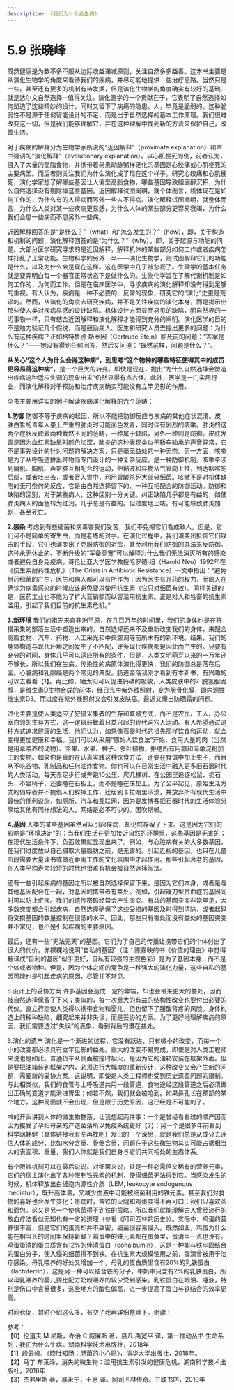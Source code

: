 ```yaml
---
description: 《我们为什么会生病》
---
```


# 5.9 张晓峰

既然健康是为数不多不服从边际收益递减原则，关注自然多多益善。这本书主要是从演化生物学的角度来看待我们的疾病，并尽可能地提供一些治疗思路。当然只是一些。甚至还有更多的机制有待发掘，但是演化生物学的角度确实有较好的基础--就是达尔文自然选择--值得关注。演化医学的一个贡献在于，它表明了自然选择如何塑造了这些精妙的设计，同时又留下了病痛的隐患。人，毕竟是脆弱的。这种脆弱性不是源于任何智能设计的不足，而是出于自然选择的基本工作原理。我们很难改变这一切，但是我们能够理解它，并在这种理解中找到新的方法来保护自己，改善生活。  
  
对于疾病的解释分为生物学家所说的“近因解释”（proximate explanation）和本书强调的“演化解释”（evolutionary explanation）。以心肌梗死为例，前者认为，摄入了大量的高脂食物，并携带着易患动脉粥样硬化的基因是心绞痛或心肌梗死的主要病因。而后者则关注我们为什么演化成了现在这个样子。研究心绞痛和心肌梗死，演化学家想了解哪些基因让人偏爱高脂食物，哪些基因导致胆固醇沉积，为什么自然选择没有剔除掉这些基因。近因解释试图阐明，就个体而言，机体现在是如何工作的，为什么有的人得病而另外一些人不得病。演化解释试图阐明，就整体而言，为什么人类对某一些疾病更易感，为什么人体的某些部分更容易衰竭，为什么我们会患一些病而不患另外一些病。  
  
近因解释回答的是“是什么？”（what）和“怎么发生的？”（how），即，关于构造和机制的问题；演化解释回答的是“为什么？”（why），即，关于起源与功能的问题。大部分医学研究寻求的是近因解释，解释机体的某些部分如何工作或者疾病怎样打乱了正常功能。生物科学的另外一半——演化生物学，则试图解释它们的功能是什么，以及为什么会是现在这样。这在医学中几乎被忽视了。生理学的基本任务就是要弄明白每一个器官正常状态下是做什么的。生物化学旨在了解代谢机制是如何工作的，为何而工作。但是在临床医学中，寻求疾病的演化解释却没有得到足够的重视。有人认为，疾病是一种不必要的、反常的现象，研究它的“演化”史更是荒谬的。然而，从演化的角度去研究疾病，并不是关注疾病的演化本身，而是揭示出那些使人类对疾病易感的设计缺陷。机体设计方面显而易见的缺陷，同自然界的一切事物一样，只有结合近因解释和演化解释才能得到充分的阐明。演化医学的目的不是勉力验证几个假说，而是鼓励病人、医生和研究人员去提出更多的问题：为什么有这种疾病？正如格特鲁德·斯泰因（Gertrude Stein）临死前的问题：“答案是什么？”——她没有得到任何回答，然后又问道：“既然这样，问题是什么？”。  
  
**从关心“这个人为什么会得这种病”，到思考“这个物种的哪些特征使得其中的成员更容易得这种病”**，是一个巨大的转变。即使是现在，提出“为什么自然选择会塑造出疾病这种适应失调的现象出来”仍然显得有点古怪。此外，医学是一门实用行业，而演化解释对于预防和治疗疾病确实可能没有立竿见影的作用。  
  
全书主要用详实的例子解读疾病演化解释的六个范畴：  
  
**1.防御** 防御不等于疾病的起因，所以不能把防御反应与疾病的其他症状混淆。皮肤白皙的青年人患上严重的肺炎时可能面色发青，同时伴有剧烈的咳嗽。肺炎的这两个症状反映着两种截然不同的范畴，一种属于缺陷，另外一种则是防御。皮肤发青是因为血红素缺氧时颜色加深，肺炎的这种表现类似于轿车轴承的声音异常，它不是事先设计的针对问题的解决方案，只是毫无益处的一种无奈。另一方面，咳嗽是为了从呼吸道排出异物而专门设计的一种复杂反应，是一种防御机制。咳嗽牵涉到膈肌、胸肌、声带腔互相配合的运动，把黏液和异物从气管向上推，到达咽喉的后部，或者吐出去，或者吞入胃中，利用胃酸杀死大部分细菌。咳嗽不是对机体缺陷的无可奈何的反应，它是由自然选择留下的、一种互相配合的防御活动。防御和缺陷的区别，对于某些病人，这种区别十分关键。纠正缺陷几乎都是有益的，如使肺炎病人的面色转为红润，几乎总是有益的。但过度地止咳，有可能导致肺炎加剧，甚至死亡。  
  
**2.感染** 考虑到有些细菌和病毒害我们受苦，我们不免把它们看成敌人。但是，它们可不是简单的寄生虫，而是老练的对手。在演化过程中，我们演变出抵御它们攻击的手段，它们也演变出了克服防御的对策，甚至利用我们防御的办法来反防御。这种永无休止的、不断升级的“军备竞赛”可以解释为什么我们无法消灭所有的感染或者避免自身免疫病。哥伦比亚大学医学教授哈罗德·纽（Harold Neu）1992年在《抗生素耐药性危机》（The Crisis in Antibiotic Resistance）一文中指出：“避免耐药细菌的产生，医生和病人都可以有所作为：因为医生有开药的权力，而病人在确诊为病毒感染的时候应该避免要求使用抗生素（它只对细菌有效）。同样关键的是，医药工业也不能为了扩大营销额而纵容滥用抗生素。正是对人和牲畜的抗生素滥用，引起了我们目前的抗生素危机。”  
  
**3.新环境** 我们的祖先来自非洲平原，在几百万年的时间里，我们的身体也是在狩猎采集的部落生活中塑造出来的。自然选择还来不及重新改变我们的身体，来配合高脂食物、汽车、药物、人工采光和中央空调等前所未有的新环境。结果，我们的身体构造与现代环境之间发生了不匹配，许多现代疾病都是因此而产生的。只要有充分的时间，身体几乎可以适应所有的条件，但是，人类文明萌芽以来的一万年还不够长，所以我们在生病。传染性的病原体演化得更快，我们的防御总是落在后面。心脏病和乳腺癌是两个常见的典型。肠道菌落我刚才看到有本新书，有兴趣的可以去看看【1】。再比如，晒太阳可以促进钙磷的吸收，人类皮肤中的7-脱氢胆固醇，是维生素D生物合成的前体，经日光中紫外线照射，变为胆骨化醇，即内源性维生素D3。而过度在紫外线照射又会引发皮肤癌。最近又爆出防晒霜的问题。  
  
进化主要是使人类适应了狩猎采集者的生存和繁殖方式，而不是农民、工人、办公室白领的生存方式，这一逻辑鼓舞着日益兴起的现代洞穴人运动。有人希望通过这种方式追求健康的生活，他们认为，如果像石器时代的祖先那样饮食和运动，就会变得更加健康和幸福。我们可以从采用“原始人饮食法”开始，食用大量的肉（当然是用草喂养的动物）、坚果、水果、种子、多叶植物，拒绝所有用糖和简单淀粉加工的食物。如果你是真的在认真实践这种饮食方法，还要在食谱中加上虫子，而且从不吃谷物、乳制品和任何油炸食物。你也可以在日常生活中融入更多旧石器时代的人类活动。每天赤足步行或奔跑10公里、爬几棵树、在公园里追逐松鼠、扔石头、不坐椅子，还要睡在石板上，而不是睡在床垫上。为了公平起见，原始生活方式的倡导者并不提倡人们辞掉工作，迁居到卡拉哈里沙漠，并放弃所有现代生活中最佳的便利设施，如厕所、汽车和互联网，因为要发博客把石器时代的生活体验分享给其他有同样想法的人，网络是必不可少的。因吹斯听。  
  
**4.基因** 人类的某些基因虽然可以引起疾病，却仍然存留了下来。这是因为它们的影响是“环境决定”的：当我们生活在更加接近自然的环境里，这些基因是无害的；在现代生活条件下，负面效果就显现出来了。例如，与心脏病有关的大多数基因，在我们过度放纵自己摄取大量脂肪之前，是无害的。引起近视的基因，也只在儿童阶段需要大量读书或做近距离工作的文化氛围中才起作用。那些引起衰老的基因，在人类平均寿命较短的时代也很难有机会被自然选择淘汰。  
  
还有一些引起疾病的基因之所以被自然选择保留下来，是因为它们本身，或者是与其他基因配合在一起，对基因的携带者有益处。例如，引起镰刀型贫血症的基因同时可以防止疟疾。我们的遗传密码经常会产生突变。有益的基因突变非常罕见，大多数突变都会引起疾病，自然选择确保了这些受损的基因及时得到清除，或者起码将受损基因的数量控制在很低的水平。因此，那些只有害处而没有益处的基因突变并不常见，也不是引起疾病的主要原因。  
  
最后，还有一些“无法无天”的基因。它们为了自己的传播让携带它们的个体付出了很大的代价，赤裸裸地说明“自私的基因”（注：陈嘉映的书《价值的理由》中觉得翻译成“自利的基因”似乎更好，自私有较强的主观色彩）是为了基因本身，而不是个体或者物种。但是，因为个体之间的竞争是一种强大的演化力量，这些自私的基因可能也是引起疾病的原因，尽管并不常见。  
  
5.设计上的妥协方案 许多基因会造成一定的弊端，却也会带来更大的益处，因而被自然选择保留了下来；类似的，每一次重大的有益的结构性改变也要付出必要的代价。直立行走使人类得以携带食物和婴儿，但也留下了腰酸背疼的风险。身体构造上的种种缺陷，细究起来并非失误，而是妥协的方案。为了更好地理解疾病的原因，我们需要透过“失误”的表象，看到背后的潜在益处。  
  
6.演化的遗产 演化是一个渐进的过程，它没有跃进，只有微小的改变，而每一个小的改变都必须具有立竿见影的益处。重大的改变不易完成，即使是对人类工程师来说也是如此。普通货车从侧面被撞时起火，是因为它的油箱安装在框架外面。但是要把油箱装到框架之内，必须进行大幅度的重新设计，这种改变又会产生新的问题，需要新的妥协方案。这说明，即使是人类工程师也受到历史遗留问题的限制。与此相类似，我们的食管与上呼吸道共用一段管道，食物途经这段管道之后必须做出正确的变道才能滑进胃里；如若不然，我们就会被呛到。如果鼻孔长在颈部的某个地方，这种局面就不会出现，但是限于历史原因，这已经是不可能的了。  
  
书的开头讲到人体的微生物群落，让我想起两件事：一个是曾经看看过的顺产因而因为接受了孕妇母亲的产道菌落所以免疫系统更好【2】；另一个是很多年前看到科学网韩健（具体链接我有空再找吧）发出的一个深思，就是我们总是从成分去评估人体的成分，比如水分含量、骨骼含量，问题在于这些微生物其实可能占据相当大的表面积、重量，我们人体就是我们自身与它们共同相处的生态体系。  
  
有个限铁机制可以在最后说说。对细菌来说，铁是一种必需但又稀有的营养元素，它们的宿主演化出了各种限制铁元素的机制，使得细菌无法得到它。当感染发生的时候，机体释放出白细胞内源性介质（LEM, leukocyte endogenous mediator），既升高体温，又减少血液中可能被细菌利用的铁元素。甚至我们对食物的喜好也会发生变化：患病时，含铁的火腿和鸡蛋变得不再可口；我们只喜欢茶和面包。这又是另一个使病菌得不到铁的策略。所以我们就能理解古人曾经流行的放血疗法看似无知也有一定的道理（参看《阿司匹林的历史》）。实际中，鸡蛋的营养很丰富，但是它们的蛋壳却并不致密，细菌很容易侵入。既然如此，鸡蛋为什么能在相当长的时间里保持新鲜？鸡蛋中的铁元素都在蛋黄里，蛋清里一点也没有。鸡蛋蛋清的蛋白质含有12%的伴清蛋白（conalbumin），这是一种能与铁牢固结合的蛋白分子，使入侵的细菌得不到铁。在抗生素大规模使用之前，蛋清曾被用于治疗感染。母乳喂养的好处又增加一个，母乳的蛋白质里含有20%的乳铁蛋白（lactoferrin），这是另一种可以结合铁的分子。牛奶中只含有2%的乳铁蛋白，所以母乳喂养的婴儿要比配方奶粉喂养的较少受到感染。乳铁蛋白在眼泪、唾液，特别是伤口中含量很多，这些地方的酸性偏高，进一步提高了蛋白与铁结合的效率更高。  
  
时间仓促，暂时介绍这么多，有空了我再详细整理下。谢谢！   
  
参考：   
【0】伦道夫 M 尼斯，乔治 C 威廉斯 著，易凡 禹宽平 译，第一推动丛书 生命系列：我们为什么生病。湖南科学技术出版社，2018年   
【1】段云峰. 《晓肚知肠：肠菌的小心思》，清华大学出版社，2018年。   
【2】马丁 布莱泽，消失的微生物：滥用抗生素引发的健康危机，湖南科学技术出版社，2016年   
【3】杰弗里斯 著，暴永宁，王惠 译。阿司匹林传奇。三联书店，2010年

